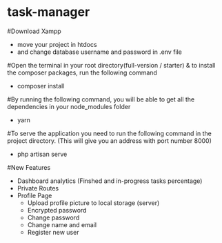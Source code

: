 # task-manager
#Download Xampp
 - move your project in htdocs
 - and change database username and password in .env file

#Open the terminal in your root directory(full-version / starter) & to install the composer packages, run the following command
 - composer install

#By running the following command, you will be able to get all the dependencies in your node_modules folder
 - yarn

#To serve the application you need to run the following command in the project directory. (This will give you an address with port number 8000)
 - php artisan serve

#New Features
 - Dashboard analytics (Finshed and in-progress tasks percentage)
 - Private Routes
 - Profile Page
     - Upload profile picture to local storage (server)
     - Encrypted password
     - Change password
     - Change name and email
     - Register new user
